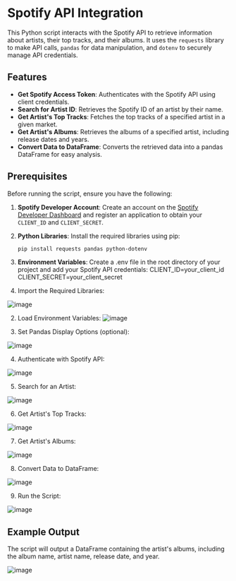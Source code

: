 # Spotify API Integration

This Python script interacts with the Spotify API to retrieve information about artists, their top tracks, and their albums. It uses the `requests` library to make API calls, `pandas` for data manipulation, and `dotenv` to securely manage API credentials.

## Features

- **Get Spotify Access Token**: Authenticates with the Spotify API using client credentials.
- **Search for Artist ID**: Retrieves the Spotify ID of an artist by their name.
- **Get Artist's Top Tracks**: Fetches the top tracks of a specified artist in a given market.
- **Get Artist's Albums**: Retrieves the albums of a specified artist, including release dates and years.
- **Convert Data to DataFrame**: Converts the retrieved data into a pandas DataFrame for easy analysis.

## Prerequisites

Before running the script, ensure you have the following:

1. **Spotify Developer Account**: Create an account on the [Spotify Developer Dashboard](https://developer.spotify.com/dashboard/applications) and register an application to obtain your `CLIENT_ID` and `CLIENT_SECRET`.
2. **Python Libraries**: Install the required libraries using pip:
   ```bash
   pip install requests pandas python-dotenv

3. **Environment Variables**: Create a .env file in the root directory of your project and add your Spotify API credentials:
CLIENT_ID=your_client_id
CLIENT_SECRET=your_client_secret

1. Import the Required Libraries:

![image](https://github.com/user-attachments/assets/ed82bb2b-cccc-4e8a-bfe8-d0f7e443153f)

2. Load Environment Variables:
![image](https://github.com/user-attachments/assets/aba1e3a5-610d-4fd8-b13a-03b84c638906)

3. Set Pandas Display Options (optional):

![image](https://github.com/user-attachments/assets/179936d3-1773-43c5-8124-8a595bd63320)

4. Authenticate with Spotify API:

![image](https://github.com/user-attachments/assets/8c4c98df-2341-4fcc-ad00-1744df2b3a03)

5. Search for an Artist:

![image](https://github.com/user-attachments/assets/7b059136-c9f7-456d-997e-0241bd9f0857)

6. Get Artist's Top Tracks:

![image](https://github.com/user-attachments/assets/abaf2154-f258-41a0-824f-7e96803282cd)

7. Get Artist's Albums:

![image](https://github.com/user-attachments/assets/71a0f42f-9e39-4cb9-9d80-dbebd1d56c7e)

8. Convert Data to DataFrame:

![image](https://github.com/user-attachments/assets/b135ddca-a190-4fb7-b54c-db96243ee892)

9. Run the Script:

![image](https://github.com/user-attachments/assets/492b9baf-651f-4782-b68c-0d2b5640f63d)

## Example Output
The script will output a DataFrame containing the artist's albums, including the album name, artist name, release date, and year.

![image](https://github.com/user-attachments/assets/f3400f8a-0073-43fd-a590-5204dde673df)

